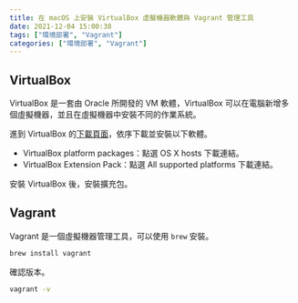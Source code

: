 ```yaml
---
title: 在 macOS 上安裝 VirtualBox 虛擬機器軟體與 Vagrant 管理工具
date: 2021-12-04 15:00:38
tags: ["環境部署", "Vagrant"]
categories: ["環境部署", "Vagrant"]
---
```


## VirtualBox

VirtualBox 是一套由 Oracle 所開發的 VM 軟體，VirtualBox 可以在電腦新增多個虛擬機器，並且在虛擬機器中安裝不同的作業系統。

進到 VirtualBox 的[下載頁面](https://www.virtualbox.org/wiki/Downloads)，依序下載並安裝以下軟體。

- VirtualBox platform packages：點選 OS X hosts 下載連結。
- VirtualBox Extension Pack：點選 All supported platforms 下載連結。

安裝 VirtualBox 後，安裝擴充包。

## Vagrant

Vagrant 是一個虛擬機器管理工具，可以使用 `brew` 安裝。

```bash
brew install vagrant
```

確認版本。

```bash
vagrant -v
```
